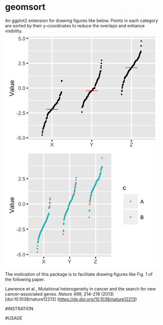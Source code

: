 # geomsort
An ggplot2 extension for drawing figures like below. Points in each category are sorted by their y-coordinates to reduce the overlaps and enhance visibility.
![Alt text](example/example.png)
![Alt text](example/example2.png)

The motivation of this package is to facilitate drawing figures like Fig. 1 of the following paper.

Lawrence et al., Mutational heterogeneity in cancer and the search for new cancer-associated genes. *Nature* 499, 214–218 (2013) [doi:10.1038/nature12213] (https://dx.doi.org/10.1038/nature12213)

#INSTRATION

#USAGE
